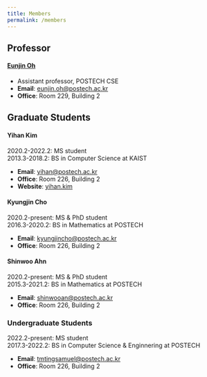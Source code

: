```yaml
---
title: Members
permalink: /members
---
```

<script src="/assets/js/particles.js"></script>
<script src="/assets/js/header.js"></script>


## Professor

#### [Eunjin Oh](/professor)
* Assistant professor, POSTECH CSE
* **Email**: [eunjin.oh@postech.ac.kr](mailto:eunjin.oh@postech.ac.kr)
* **Office**: Room 229, Building 2


## Graduate Students

#### Yihan Kim
2020.2-2022.2: MS student \
2013.3-2018.2: BS in Computer Science at KAIST
* **Email**: [yihan@postech.ac.kr](mailto:yihan@postech.ac.kr)
* **Office**: Room 226, Building 2
* **Website**: [yihan.kim](https://yihan.kim)

#### Kyungjin Cho
2020.2-present: MS & PhD student \
2016.3-2020.2: BS in Mathematics at POSTECH
* **Email**: [kyungjincho@postech.ac.kr](mailto:kyungjincho@postech.ac.kr)
* **Office**: Room 226, Building 2

#### Shinwoo Ahn
2020.2-present: MS & PhD student \
2015.3-2021.2: BS in Mathematics at POSTECH
* **Email**: [shinwooan@postech.ac.kr](mailto:shinwooan@postech.ac.kr)
* **Office**: Room 226, Building 2

### Undergraduate Students
2022.2-present: MS student \
2017.3-2022.2: BS in Computer Science & Enginnering at POSTECH
* **Email**: [tmtingsamuel@postech.ac.kr](mailto:tmtingsamuel@postech.ac.kr)
* **Office**: Room 226, Building 2

<!--
### Undergraduate Students

#### Youngyoon Kim
* Postech CSE
-->
